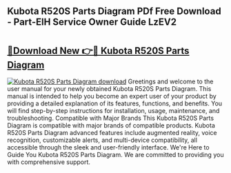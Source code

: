 ## Kubota R520S Parts Diagram PDf Free Download - Part-ElH Service Owner Guide LzEV2

# <h2><a href="http://dfsti1e.blite.top/?on=Kubota+R520S+Parts+Diagram">🔗Download New 👉🔴 Kubota R520S Parts Diagram</a></h2>

[![Kubota R520S Parts Diagram download](https://i.imgur.com/lujVjoI.png)](http://dfsti1e.blite.top/?on=Kubota+R520S+Parts+Diagram)
Greetings and welcome to the user manual for your newly obtained Kubota R520S Parts Diagram. This manual is intended to help you become an expert user of your product by providing a detailed explanation of its features, functions, and benefits. You will find step-by-step instructions for installation, usage, maintenance, and troubleshooting. Compatible with Major Brands This Kubota R520S Parts Diagram is compatible with major brands of compatible products. Kubota R520S Parts Diagram advanced features include augmented reality, voice recognition, customizable alerts, and multi-device compatibility, all accessible through the sleek and user-friendly interface. We're Here to Guide You Kubota R520S Parts Diagram. We are committed to providing you with comprehensive support.

